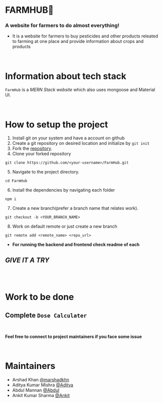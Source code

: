 # FARMHUB🌾
### A website for farmers to do almost everything!
* It is a website for farmers to buy pesticides and other products releated to farming at one place and provide information about crops and products
  
<br>


# Information about tech stack
`FarmHub` is a *MERN Stack website* which also uses mongoose and Material UI.

<br>

# How to setup the project
1. Install git on your system and have a account on github
2. Create a git repository on desired location and initialize by `git init` 
3. Fork the [repository](https://github.com/Abdul-365/FarmHub.git).
4. Clone your forked repository

```git clone
git clone https://github.com/<your-username>/FarmHub.git
```
5. Navigate to the project directory.

```
cd FarmHub
```
6. Install the dependencies by navigating each folder

```
npm i
```

7. Create a new branch(prefer a branch name that relates work).

```
git checkout -b <YOUR_BRANCH_NAME>
```

8. Work on default remote or just create a new branch

```
git remote add <remote_name> <repo_url>
```

- **For running the backend and frontend check readme of each**

## *GIVE IT A TRY*

<br>



<br>


# Work to be done
## Complete `Dose Calculater`
<br>

**Feel free to connect to project maintainers if you face some issue**

<br>

# Maintainers
* Arshad Khan [@marshadkhn](https://github.com/marshadkhn/)
* Aditya Kumar Mishra [@Aditya](https://github.com/Adityamishra9719/)
* Abdul Mannan [@Abdul](https://github.com/Abdul-365/)
* Ankit Kumar Sharma [@Ankit](https://github.com/GuryonAnkit/)





